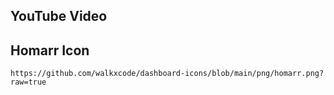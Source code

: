 ## YouTube Video

## Homarr Icon

```text
https://github.com/walkxcode/dashboard-icons/blob/main/png/homarr.png?raw=true
```
